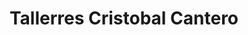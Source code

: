 ---
title: "Tallerres Cristobal Cantero"
url: /berrioplano/tallerres-cristobal-cantero/
shop: Autowerkstatt
---